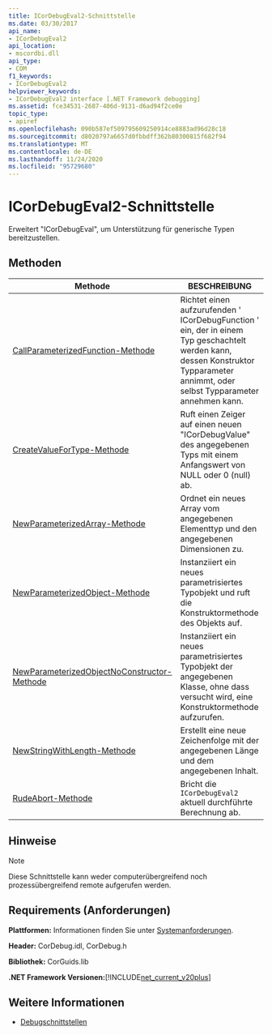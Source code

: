 ```yaml
---
title: ICorDebugEval2-Schnittstelle
ms.date: 03/30/2017
api_name:
- ICorDebugEval2
api_location:
- mscordbi.dll
api_type:
- COM
f1_keywords:
- ICorDebugEval2
helpviewer_keywords:
- ICorDebugEval2 interface [.NET Framework debugging]
ms.assetid: fce34531-2687-406d-9131-d6ad94f2ce0e
topic_type:
- apiref
ms.openlocfilehash: 090b587ef509795609250914ce8883ad96d28c18
ms.sourcegitcommit: d8020797a6657d0fbbdff362b80300815f682f94
ms.translationtype: MT
ms.contentlocale: de-DE
ms.lasthandoff: 11/24/2020
ms.locfileid: "95729680"
---
```

# <a name="icordebugeval2-interface"></a>ICorDebugEval2-Schnittstelle

Erweitert "ICorDebugEval", um Unterstützung für generische Typen bereitzustellen.  
  
## <a name="methods"></a>Methoden  
  
|Methode|BESCHREIBUNG|  
|------------|-----------------|  
|[CallParameterizedFunction-Methode](icordebugeval2-callparameterizedfunction-method.md)|Richtet einen aufzurufenden ' ICorDebugFunction ' ein, der in einem Typ geschachtelt werden kann, dessen Konstruktor Typparameter annimmt, oder selbst Typparameter annehmen kann.|  
|[CreateValueForType-Methode](icordebugeval2-createvaluefortype-method.md)|Ruft einen Zeiger auf einen neuen "ICorDebugValue" des angegebenen Typs mit einem Anfangswert von NULL oder 0 (null) ab.|  
|[NewParameterizedArray-Methode](icordebugeval2-newparameterizedarray-method.md)|Ordnet ein neues Array vom angegebenen Elementtyp und den angegebenen Dimensionen zu.|  
|[NewParameterizedObject-Methode](icordebugeval2-newparameterizedobject-method.md)|Instanziiert ein neues parametrisiertes Typobjekt und ruft die Konstruktormethode des Objekts auf.|  
|[NewParameterizedObjectNoConstructor-Methode](icordebugeval2-newparameterizedobjectnoconstructor-method.md)|Instanziiert ein neues parametrisiertes Typobjekt der angegebenen Klasse, ohne dass versucht wird, eine Konstruktormethode aufzurufen.|  
|[NewStringWithLength-Methode](icordebugeval2-newstringwithlength-method.md)|Erstellt eine neue Zeichenfolge mit der angegebenen Länge und dem angegebenen Inhalt.|  
|[RudeAbort-Methode](icordebugeval2-rudeabort-method.md)|Bricht die `ICorDebugEval2` aktuell durchführte Berechnung ab.|  
  
## <a name="remarks"></a>Hinweise  
  
> [!NOTE]
> Diese Schnittstelle kann weder computerübergreifend noch prozessübergreifend remote aufgerufen werden.  
  
## <a name="requirements"></a>Requirements (Anforderungen)  

 **Plattformen:** Informationen finden Sie unter [Systemanforderungen](../../get-started/system-requirements.md).  
  
 **Header:** CorDebug.idl, CorDebug.h  
  
 **Bibliothek:** CorGuids.lib  
  
 **.NET Framework Versionen:**[!INCLUDE[net_current_v20plus](../../../../includes/net-current-v20plus-md.md)]  
  
## <a name="see-also"></a>Weitere Informationen

- [Debugschnittstellen](debugging-interfaces.md)
